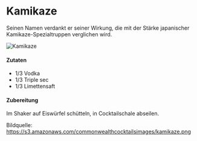 # Kamikaze
Seinen Namen verdankt er seiner Wirkung, die mit der Stärke japanischer Kamikaze-Spezialtruppen verglichen wird.

![Kamikaze](https://s3.amazonaws.com/commonwealthcocktailsimages/kamikaze.png)

#### Zutaten
* 1/3 Vodka
* 1/3 Triple sec
* 1/3 Limettensaft

#### Zubereitung
Im Shaker auf Eiswürfel schütteln, in Cocktailschale abseilen.

Bildquelle: https://s3.amazonaws.com/commonwealthcocktailsimages/kamikaze.png
